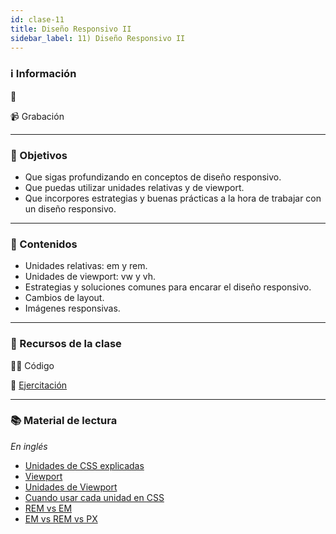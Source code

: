 ```yaml
---
id: clase-11
title: Diseño Responsivo II
sidebar_label: 11) Diseño Responsivo II
---
```


### ℹ️ Información

📆

📹 Grabación

---

### 🏁 Objetivos

- Que sigas profundizando en conceptos de diseño responsivo.
- Que puedas utilizar unidades relativas y de viewport.
- Que incorpores estrategias y buenas prácticas a la hora de trabajar con un diseño responsivo.

---

### 📝 Contenidos

- Unidades relativas: em y rem.
- Unidades de viewport: vw y vh.
- Estrategias y soluciones comunes para encarar el diseño responsivo.
- Cambios de layout.
- Imágenes responsivas.

---

### 🚀 Recursos de la clase

👩‍💻 Código

💪 [Ejercitación](https://github.com/Ada-IT/ejercicios-frontend/blob/master/modulo-1/ejercicios/11-dise%C3%B1o-responsivo-II.md)

---

### 📚 Material de lectura

_En inglés_

- [Unidades de CSS explicadas](https://alligator.io/css/css-units-explained/)
- [Viewport](https://alligator.io/css/viewport-units/)
- [Unidades de Viewport](https://ishadeed.com/article/viewport-units/)
- [Cuando usar cada unidad en CSS](https://daveredfern.com/use-units-css/)
- [REM vs EM](https://zellwk.com/blog/rem-vs-em/)
- [EM vs REM vs PX](https://engageinteractive.co.uk/blog/em-vs-rem-vs-px)
